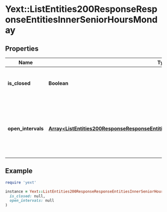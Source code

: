 # Yext::ListEntities200ResponseResponseEntitiesInnerSeniorHoursMonday

## Properties

| Name | Type | Description | Notes |
| ---- | ---- | ----------- | ----- |
| **is_closed** | **Boolean** | Indicates if the senior hours are \&quot;closed\&quot; on Monday.  Filtering Type: &#x60;boolean&#x60; | [optional] |
| **open_intervals** | [**Array&lt;ListEntities200ResponseResponseEntitiesInnerAccessHoursFridayOpenIntervalsInner&gt;**](ListEntities200ResponseResponseEntitiesInnerAccessHoursFridayOpenIntervalsInner.md) | Contains the time intervals for the Entity&#39;s senior hours on Monday. Note that if isClosed is set to true, \&quot;openIntervals\&quot; cannot be provided in an update.  Filtering Type: &#x60;list of object&#x60; | [optional] |

## Example

```ruby
require 'yext'

instance = Yext::ListEntities200ResponseResponseEntitiesInnerSeniorHoursMonday.new(
  is_closed: null,
  open_intervals: null
)
```

